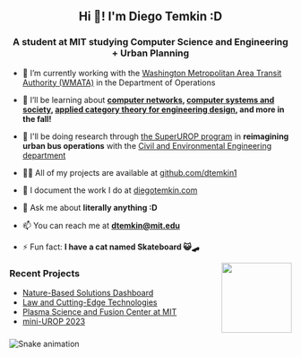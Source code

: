 <h2 align="center">Hi 👋! I'm Diego Temkin :D</h2>
<h3 align="center">A student at MIT studying Computer Science and Engineering + Urban Planning</h3>

- 🔭 I’m currently working with the [Washington Metropolitan Area Transit Authority (WMATA)](https://wmata.com/) in the Department of Operations

- 🌱 I’ll be learning about **[computer networks](https://student.mit.edu/catalog/m6a.html#6.5820), [computer systems and society](https://student.mit.edu/catalog/m6a.html#6.1850), [applied category theory for engineering design](https://student.mit.edu/catalog/m11Ma.html#11.144), and more in the fall!**

- 🔎 I'll be doing research through [the SuperUROP program](https://superurop.mit.edu/) in **reimagining urban bus operations** with the [Civil and Environmental Engineering department](https://cee.mit.edu/)

- 👨‍💻 All of my projects are available at [github.com/dtemkin1](https://github.com/dtemkin1)

- 📝 I document the work I do at [diegotemkin.com](https://www.diegotemkin.com/)

- 💬 Ask me about **literally anything :D**

- 📫 You can reach me at **dtemkin@mit.edu**

- ⚡ Fun fact: **I have a cat named Skateboard 😺🛹**

<img align="right" height="125" src="https://media.tenor.com/WX8OXgN5VpMAAAAi/waving-wave-hello.gif"  />

### Recent Projects
<!-- BLOG-POST-LIST:START -->
- [Nature-Based Solutions Dashboard](https://www.diegotemkin.com/work/nbs-dashboard-urop/)
- [Law and Cutting-Edge Technologies](https://www.diegotemkin.com/work/law-technology-urop/)
- [Plasma Science and Fusion Center at MIT](https://www.diegotemkin.com/work/psfc-urop/)
- [mini-UROP 2023](https://www.diegotemkin.com/work/mini-urop-2023/)
<!-- BLOG-POST-LIST:END -->

###

<picture>
  <source media="(prefers-color-scheme: dark)" srcset="https://dtemkin1.github.io/dtemkin1/dark.svg" />
  <source media="(prefers-color-scheme: light)" srcset="https://dtemkin1.github.io/dtemkin1/snake.svg" />
  <img alt="Snake animation" src="https://dtemkin1.github.io/dtemkin1/snake.svg" />
</picture>

###
